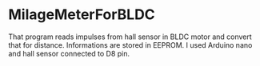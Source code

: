# MilageMeterForBLDC
That program reads impulses from hall sensor in BLDC motor and convert that for distance. Informations are stored in EEPROM. I used Arduino nano and hall sensor connected to D8 pin.
